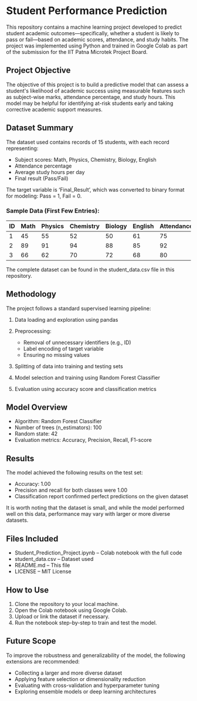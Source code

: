 

# Student Performance Prediction

This repository contains a machine learning project developed to predict student academic outcomes—specifically, whether a student is likely to pass or fail—based on academic scores, attendance, and study habits. The project was implemented using Python and trained in Google Colab as part of the submission for the IIT Patna Microtek Project Board.

## Project Objective

The objective of this project is to build a predictive model that can assess a student's likelihood of academic success using measurable features such as subject-wise marks, attendance percentage, and study hours. This model may be helpful for identifying at-risk students early and taking corrective academic support measures.

## Dataset Summary

The dataset used contains records of 15 students, with each record representing:

* Subject scores: Math, Physics, Chemistry, Biology, English
* Attendance percentage
* Average study hours per day
* Final result (Pass/Fail)

The target variable is ‘Final\_Result’, which was converted to binary format for modeling: Pass = 1, Fail = 0.

### Sample Data (First Few Entries):

| ID | Math | Physics | Chemistry | Biology | English | Attendance | Hours\_Study | Final\_Result |
| -- | ---- | ------- | --------- | ------- | ------- | ---------- | ------------ | ------------- |
| 1  | 45   | 55      | 52        | 50      | 61      | 75         | 2            | Fail          |
| 2  | 89   | 91      | 94        | 88      | 85      | 92         | 6            | Pass          |
| 3  | 66   | 62      | 70        | 72      | 68      | 80         | 4            | Pass          |

The complete dataset can be found in the student\_data.csv file in this repository.

## Methodology

The project follows a standard supervised learning pipeline:

1. Data loading and exploration using pandas
2. Preprocessing:

   * Removal of unnecessary identifiers (e.g., ID)
   * Label encoding of target variable
   * Ensuring no missing values
3. Splitting of data into training and testing sets
4. Model selection and training using Random Forest Classifier
5. Evaluation using accuracy score and classification metrics

## Model Overview

* Algorithm: Random Forest Classifier
* Number of trees (n\_estimators): 100
* Random state: 42
* Evaluation metrics: Accuracy, Precision, Recall, F1-score

## Results

The model achieved the following results on the test set:

* Accuracy: 1.00
* Precision and recall for both classes were 1.00
* Classification report confirmed perfect predictions on the given dataset

It is worth noting that the dataset is small, and while the model performed well on this data, performance may vary with larger or more diverse datasets.

## Files Included

* Student\_Prediction\_Project.ipynb – Colab notebook with the full code
* student\_data.csv – Dataset used
* README.md – This file
* LICENSE – MIT License

## How to Use

1. Clone the repository to your local machine.
2. Open the Colab notebook using Google Colab.
3. Upload or link the dataset if necessary.
4. Run the notebook step-by-step to train and test the model.

## Future Scope

To improve the robustness and generalizability of the model, the following extensions are recommended:

* Collecting a larger and more diverse dataset
* Applying feature selection or dimensionality reduction
* Evaluating with cross-validation and hyperparameter tuning
* Exploring ensemble models or deep learning architectures





